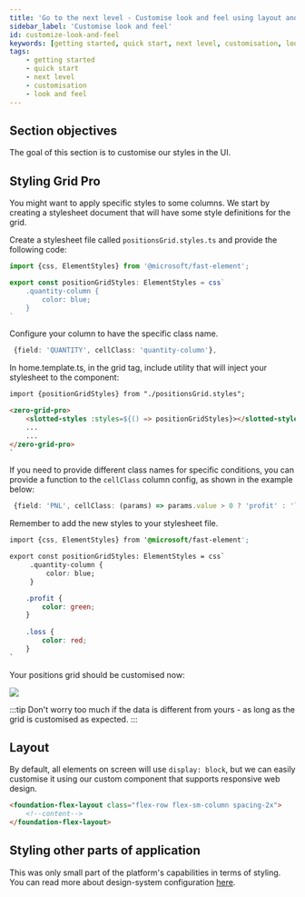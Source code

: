 ```yaml
---
title: 'Go to the next level - Customise look and feel using layout and styles'
sidebar_label: 'Customise look and feel'
id: customize-look-and-feel
keywords: [getting started, quick start, next level, customisation, look and feel]
tags:
    - getting started
    - quick start
    - next level
    - customisation
    - look and feel
---
```


## Section objectives
The goal of this section is to customise our styles in the UI.

## Styling Grid Pro

You might want to apply specific styles to some columns. 
We start by creating a stylesheet document that will have some style definitions for the grid.

Create a stylesheet file called `positionsGrid.styles.ts` and provide the following code:

```typescript title='positionsGrid.styles.ts'
import {css, ElementStyles} from '@microsoft/fast-element';

export const positionGridStyles: ElementStyles = css`
    .quantity-column {
        color: blue;
    }
`
```

Configure your column to have the specific class name.

```typescript title="positionColumnDefs.ts"
 {field: 'QUANTITY', cellClass: 'quantity-column'},
```

In home.template.ts, in the grid tag, include utility that will inject your stylesheet to the component:

```html {1,4} title='home.template.ts'
import {positionGridStyles} from "./positionsGrid.styles";

<zero-grid-pro>
    <slotted-styles :styles=${() => positionGridStyles}></slotted-styles>
    ...    
    ...
</zero-grid-pro>
`
```

If you need to provide different class names for specific conditions, you can provide a function to the `cellClass` column config, as shown in the example below:

```typescript title="positionColumnDefs.ts"
 {field: 'PNL', cellClass: (params) => params.value > 0 ? 'profit' : 'loss'},
```

Remember to add the new styles to your stylesheet file.

```css {8-14} title='positionsGrid.styles.ts'
import {css, ElementStyles} from '@microsoft/fast-element';

export const positionGridStyles: ElementStyles = css`    
     .quantity-column {
         color: blue;
     }

    .profit {
        color: green;
    }
    
    .loss {
        color: red;
    }
`
```

Your positions grid should be customised now:

![](/img/positions-grid-with-customisation.png)

:::tip
Don't worry too much if the data is different from yours - as long as the grid is customised as expected.
:::

## Layout 
By default, all elements on screen will use `display: block`, but we can easily customise it using our custom component that supports responsive web design.

```html
<foundation-flex-layout class="flex-row flex-sm-column spacing-2x">
    <!--content-->
</foundation-flex-layout>
```


## Styling other parts of application
This was only small part of the platform's capabilities in terms of styling. You can read more about design-system configuration [here](web/design-systems/introduction/).

